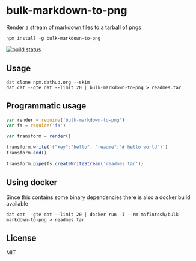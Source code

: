 # bulk-markdown-to-png

Render a stream of markdown files to a tarball of pngs

```
npm install -g bulk-markdown-to-png
```

[![build status](http://img.shields.io/travis/mafintosh/bulk-markdown-to-png.svg?style=flat)](http://travis-ci.org/mafintosh/bulk-markdown-to-png)

## Usage

```
dat clone npm.dathub.org --skim
dat cat --gte dat --limit 20 | bulk-markdown-to-png > readmes.tar
```

## Programmatic usage

``` js
var render = require('bulk-markdown-to-png')
var fs = require('fs')

var transform = render()

transform.write('{"key":"hello", "readme":"# hello world"}')
transform.end()

transform.pipe(fs.createWriteStream('readmes.tar'))
```

## Using docker

Since this contains some binary dependencies there is also a docker build available

```
dat cat --gte dat --limit 20 | docker run -i --rm mafintosh/bulk-markdown-to-png > readmes.tar
```

## License

MIT
